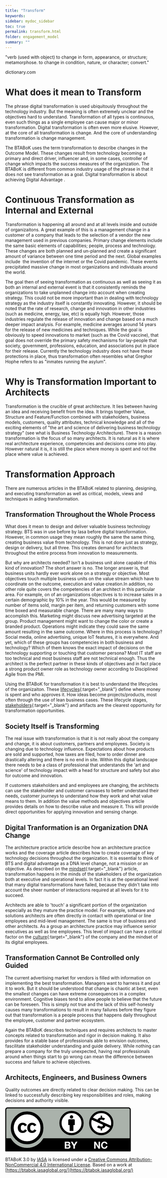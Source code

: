 ```yaml
---
title: "Transform"
keywords: 
sidebar: mydoc_sidebar
toc: true
permalink: transform.html
folder: engagement_model
summary: ""
---
```


"verb (used with object) to change in form, appearance, or structure; metamorphose. to change in condition, nature, or character; convert."

dictionary.com

What does it mean to Transform
==============================

The phrase digital transformation is used ubiquitously throughout the technology industry. But the meaning is often extremely unclear and the objectives hard to understand. Transformation of all types is continuous, even such things as a single employee can cause major or minor transformation. Digital transformation is often even more elusive. However, at the core of all transformation is change. And the core of understanding transformation is change management.

The BTABoK uses the term transformation to describe changes in the Outcome Model. These changes result from technology becoming a primary and direct driver, influencer and, in some cases, controller of change which impacts the success measures of the organization. The BTABoK is different from common industry usage of the phrase in that it does not see transformation as a goal. Digital transformation is about achieving Digital Advantage .

Continuous Transformation as Internal and External
==================================================

Transformation is happening all around and at all levels inside and outside of organizaitons. A great example of this is a management change in a customer of a company that leads to the selection of a vendor the new management used in previous companies. Primary change elements include the same basic elements of capabilities; people, process and technology. These changes are both planned and un-planned and create a significant amount of variance between one time period and the next. Global examples include  the invention of the internet or the Covid pandemic. These events precipitated massive change in most organizations and individuals around the world.

The goal then of seeing transformation as continuous as well as seeing it as both an internal and external event is that it consistently reminds the organizations to take unplanned change into account when creating strategy. This could not be more important than in dealing with technology strategy as the industry itself is constantly innovating. However, it should be noted that the rate of research, change and innovation in other industries (such as medicine, energy, law, etc) is equally high. However, those industries regulate the release of innovation and change based on a much deeper impact analysis. For example, medicine averages around 14 years for the release of new medicines and techniques. While the goal is obviously to speed innovations to market (such as the Covid vaccine), that goal does not override the primary safety mechanisms for lay-people that society, government, professions, education, and associations put in place for their release. Currently the technology industry does not have these protections in place, thus transformation often resembles what Greghor Hophe refers to as "inmates running the asylum".

Why is Transformation Important to Architects
=============================================

Transformation is the crucible of great architecture. It lies between having an idea and receiving benefit from the idea. It brings together Value, Structure and Feature/Function combined with stakeholders, business models, customers, quality attributes, technical knowledge and all of the exciting elements of "the art and science of delivering business technology strategy" (see what is Business Technology Architecture). There is a reason transformation is the focus of so many architects. It is natural as it is where real architecture experience, competencies and decisions come into play. However natural it is, it is still the place where money is spent and not the place where value is achieved.

Transformation Approach
=======================

There are numerous articles in the BTABoK related to planning, designing, and executing transformation as well as critical, models, views and techniques in aiding transformation.

Transformation Throughout the Whole Process
-------------------------------------------

What does it mean to design and deliver valuable business technology strategy. BTS was in use before by Iasa before digital transformation. However, in common usage they mean roughly the same the same thing, creating business value from technology. This is not done just as strategy, design or delivery, but all three. This creates demand for architects throughout the entire process from innovation to measurements.

But why are architects needed? Isn't a business unit alone capable of this kind of innovation? The short answer is no. The longer answer is, that business units hardly ever work alone on a strategy or objective. Most objectives touch multiple business units on the value stream which have to coordinate on the outcome, execution and value creation.In addition, no other role quite covers the competencies of an architect in this particular area. For example, on of an organizations objectives is to increase sales in a certain demographic by 10% in the year. This would be measured by number of items sold, margin per item, and returning customers with some time boxed and measurable change. There are many many ways to accomplish this. Marketing might discuss new advertising targeted at the group. Product management might want to change the color or create a branded product. Operations might indicate they could save the same amount resulting in the same outcome. Where in this process is technology? Social media, online advertising, unique IoT features, it is everywhere. And yet, which of these groups has competencies in both business and technology? Which of them knows the exact impact of decisions on the technology supporting or touching that customer persona? Most IT staff are too technical and most business staff are not technical enough. Thus the architect is the perfect partner in these kinds of objectives and in fact place a strong product owner role as technology owner according to Disciplined Agile from the PMI.

Using the BTABoK for transformation it is best to understand the lifecycles of the organizaiton. These [lifecycles](architecture_lifecycle.md){:target="_blank"} define where money is spent and who approves it. How ideas become projects/products, most often through the use of lean business cases. These lifecycle stages, [stakeholders](stakeholders.md){:target="_blank"} and artifacts are the clearest opportunity for transformation opportunities.

Society Itself is Transforming
------------------------------

The real issue with transformation is that it is not really about the company and change, it is about customers, partners and employees. Society is changing due to technology influence. Expectations about how products are sold and supported, how taxes are filed, how to order dinner are drastically altering and there is no end in site. Within this digital landscape there needs to be a class of professional that understands the 'art and science' of technology impact with a head for structure and safety but also for outcome and innovation.

If customers stakeholders and and employees are changing, the architects can use the stakeholder and customer canvases to better understand their needs, customer journeys to understand how they work and what value means to them. In addition the value methods and objectives article provides details on how to describe value and measure it. This will provide direct opportunities for applying innovation and sensing change.

Digital Tranformation is an Organization DNA Change
---------------------------------------------------

The architecture practice article describe how an architecture practice works and the coverage article describes how to create coverage of key technology decisions throughout the organization. It is essential to think of BTS and digital advantage as a DNA level change, not a mission or an objective. As described on the [mindset](mindset.md){:target="_blank"} article, transformation happens in the minds of the stakeholders of the organization both at executive and operational levels. In fact it is at the operational level that many digital transformations have failed, because they didn't take into account the sheer number of interactions required at all levels for it to succeed.

Architects are able to 'touch' a significant portion of the organization especially as they mature the practice model. For example, software and solutions architects are often directly in contact with operational or line employees and mid-level management. The same is true of business and other architects. As a group an architecture practice may influence senior executives as well as line employees. This level of impact can have a critical factor on the [culture](culture.md){:target="_blank"} of the company and the mindset of its digital employees.

Transformation Cannot Be Controlled only Guided
-----------------------------------------------

The current advertising market for vendors is filled with information on implementing the best transformation. Managers want to harness it and put it to work. But it should be understood that change is chaotic at best, even the smallest changes can have extreme consequences in a complex environment. Cognitive biases tend to allow people to believe that the future can be foreseen. This is simply not true and the lack of this self-honesty causes many transformations to result in many failures before they figure out that transformation is a people process that happens daily throughout the employee, customer and partner ecosystem.

Again the BTABoK describes techniques and requires architects to master concepts related to transformation and rigor in decision making. It also provides for a stable base of professionals able to envision outcomes, fascilitate stakeholder understanding and guide delivery. While nothing can prepare a company for the truly unexpected, having real professionals around when things start to go wrong can mean the difference between success and failure to achieve objectives.

Architects, Engineers, and Business Owners
------------------------------------------

Quality outcomes are directly related to clear decision making. This can be linked to successfully describing key responsibilities and roles, making decisions and authority visible.

![image001](media/by-nc.png)

BTABoK 3.0 by [IASA](https://iasaglobal.org/) is licensed under a [Creative Commons Attribution-NonCommercial 4.0 International License](http://creativecommons.org/licenses/by-nc/4.0/). Based on a work at [https://btabok.iasaglobal.org/](https://btabok.iasaglobal.org/)